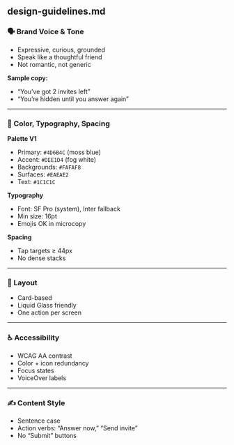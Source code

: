 ## design-guidelines.md

### 🗣️ Brand Voice & Tone
- Expressive, curious, grounded  
- Speak like a thoughtful friend  
- Not romantic, not generic  

**Sample copy:**  
- “You’ve got 2 invites left”  
- “You’re hidden until you answer again”

---

### 🎨 Color, Typography, Spacing

**Palette V1**
- Primary: `#4D6B4C` (moss blue)  
- Accent: `#DEE1D4` (fog white)  
- Backgrounds: `#FAFAF8`  
- Surfaces: `#EAEAE2`  
- Text: `#1C1C1C`

**Typography**
- Font: SF Pro (system), Inter fallback  
- Min size: 16pt  
- Emojis OK in microcopy  

**Spacing**
- Tap targets ≥ 44px  
- No dense stacks  

---

### 🧱 Layout
- Card-based  
- Liquid Glass friendly  
- One action per screen  

---

### ♿ Accessibility
- WCAG AA contrast  
- Color + icon redundancy  
- Focus states  
- VoiceOver labels  

---

### ✍️ Content Style
- Sentence case  
- Action verbs: “Answer now,” “Send invite”  
- No “Submit” buttons  
